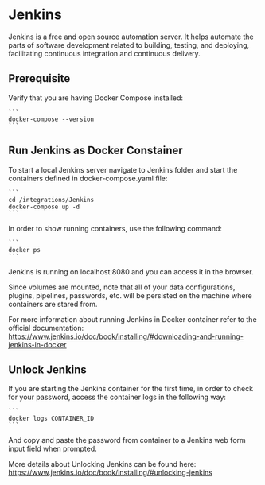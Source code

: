 # Jenkins 

Jenkins is a free and open source automation server. 
It helps automate the parts of software development related to building, testing, and deploying, facilitating continuous integration and continuous delivery.

## Prerequisite

Verify that you are having Docker Compose installed:

    ```
    docker-compose --version
    ```

## Run Jenkins as Docker Constainer

To start a local Jenkins server navigate to Jenkins folder and start the containers defined in docker-compose.yaml file:

    ```
    cd /integrations/Jenkins
    docker-compose up -d
    ```

In order to show running containers, use the following command:

    ```
    docker ps
    ```

Jenkins is running on localhost:8080 and you can access it in the browser.

Since volumes are mounted, note that all of your data configurations, plugins, pipelines, passwords, etc. will be persisted on the machine where containers are stared from.

For more information about running Jenkins in Docker container refer to the official documentation: https://www.jenkins.io/doc/book/installing/#downloading-and-running-jenkins-in-docker

## Unlock Jenkins

If you are starting the Jenkins container for the first time, in order to check for your password, access the container logs in the following way:

    ```
    docker logs CONTAINER_ID
    ```
    
And copy and paste the password from container to a Jenkins web form input field when prompted.

More details about Unlocking Jenkins can be found here: https://www.jenkins.io/doc/book/installing/#unlocking-jenkins